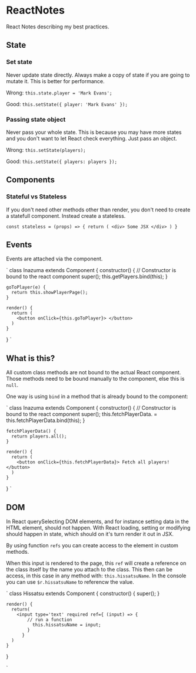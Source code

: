# ReactNotes
React Notes describing my best practices.

## State

### Set state
Never update state directly. Always make a copy of state if you are going to mutate it. This is better for performance.


Wrong:
`this.state.player = 'Mark Evans';`


Good:
`this.setState({ player: 'Mark Evans' });`

### Passing state object
Never pass your whole state. This is because you may have more states and you don't want to let React check everything. Just pass an object.


Wrong:
`this.setState(players);`


Good:
`this.setState({ players: players });`


## Components

### Stateful vs Stateless
If you don't need other methods other than render, you don't need to create a statefull component. Instead create a stateless.

`
const stateless = (props) => {
  return (
    <div> Some JSX </div>
  )
}
`

## Events
Events are attached via the component.


`
  class Inazuma extends Component {
    constructor() {
        // Constructor is bound to the react component
        super();
        this.getPlayers.bind(this);
    }

    goToPlayer(e) {
      return this.showPlayerPage();
    }

    render() {
      return (
        <button onClick={this.goToPlayer}> </button>
      )
    }
  }
`

## What is this?
All custom class methods are not bound to the actual React component. Those methods need to be bound manually to the component, else this is `null`.

One way is using `bind` in a method that is already bound to the component:

`
  class Inazuma extends Component  {
    constructor() {
        // Constructor is bound to the react component
        super();
        this.fetchPlayerData. = this.fetchPlayerData.bind(this);
    }

    fetchPlayerData() {
      return players.all();
    }

    render() {
      return (
        <button onClick={this.fetchPlayerData}> Fetch all players! </button>
      )
    }
  }
`


## DOM
In React querySelecting DOM elements, and for instance setting data in the HTML element, should not happen. With React loading, setting or modifying should happen in state, which should on it's turn render it out in JSX.

By using function `refs` you can create access to the element in custom methods.

When this input is rendered to the page, this `ref` will create a reference on the class itself by the name you attach to the class. This then can be access, in this case in any method with: `this.hissatsuName`. In the console you can use `$r.hissatsuName` to referencw the value.

`
  class Hissatsu extends Component {
    constructor() {
      super();
    }

    render() {
      return(
        <input type='text' required ref={ (input) => {
            // run a function
              this.hissatsuName = input;
            }
          }  
      )
    }
  }

`
